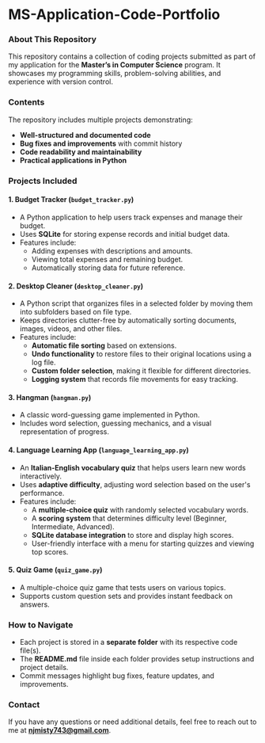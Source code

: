 # MS-Application-Code-Portfolio
### **About This Repository**
This repository contains a collection of coding projects submitted as part of my application for the **Master’s in Computer Science** program. It showcases my programming skills, problem-solving abilities, and experience with version control.

### **Contents**
The repository includes multiple projects demonstrating:
- **Well-structured and documented code**
- **Bug fixes and improvements** with commit history
- **Code readability and maintainability**
- **Practical applications in Python**

### **Projects Included**

#### **1. Budget Tracker (`budget_tracker.py`)**
- A Python application to help users track expenses and manage their budget.
- Uses **SQLite** for storing expense records and initial budget data.
- Features include:
  - Adding expenses with descriptions and amounts.
  - Viewing total expenses and remaining budget.
  - Automatically storing data for future reference.

#### **2. Desktop Cleaner (`desktop_cleaner.py`)**
- A Python script that organizes files in a selected folder by moving them into subfolders based on file type.
- Keeps directories clutter-free by automatically sorting documents, images, videos, and other files.
- Features include:
  - **Automatic file sorting** based on extensions.
  - **Undo functionality** to restore files to their original locations using a log file.
  - **Custom folder selection**, making it flexible for different directories.
  - **Logging system** that records file movements for easy tracking.

#### **3. Hangman (`hangman.py`)**
- A classic word-guessing game implemented in Python.
- Includes word selection, guessing mechanics, and a visual representation of progress.

#### **4. Language Learning App (`language_learning_app.py`)**
- An **Italian-English vocabulary quiz** that helps users learn new words interactively.
- Uses **adaptive difficulty**, adjusting word selection based on the user's performance.
- Features include:
  - A **multiple-choice quiz** with randomly selected vocabulary words.
  - A **scoring system** that determines difficulty level (Beginner, Intermediate, Advanced).
  - **SQLite database integration** to store and display high scores.
  - User-friendly interface with a menu for starting quizzes and viewing top scores.

#### **5. Quiz Game (`quiz_game.py`)**
- A multiple-choice quiz game that tests users on various topics.
- Supports custom question sets and provides instant feedback on answers.

### **How to Navigate**
- Each project is stored in a **separate folder** with its respective code file(s).
- The **README.md** file inside each folder provides setup instructions and project details.
- Commit messages highlight bug fixes, feature updates, and improvements.

### **Contact**
If you have any questions or need additional details, feel free to reach out to me at **njmisty743@gmail.com**.
